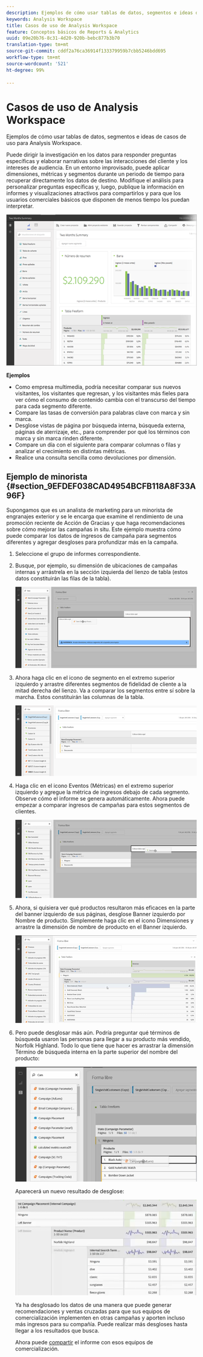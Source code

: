 ```yaml
---
description: Ejemplos de cómo usar tablas de datos, segmentos e ideas de casos de uso para Analysis Workspace.
keywords: Analysis Workspace
title: Casos de uso de Analysis Workspace
feature: Conceptos básicos de Reports & Analytics
uuid: 09e20b76-8c31-4d20-920b-bebc877b3b70
translation-type: tm+mt
source-git-commit: cddf2a76ca36914f133379959b7cbb5246bdd695
workflow-type: tm+mt
source-wordcount: '521'
ht-degree: 99%

---
```



# Casos de uso de Analysis Workspace

Ejemplos de cómo usar tablas de datos, segmentos e ideas de casos de uso para Analysis Workspace.

Puede dirigir la investigación en los datos para responder preguntas específicas y elaborar narrativas sobre las interacciones del cliente y los intereses de audiencia. En un entorno improvisado, puede aplicar dimensiones, métricas y segmentos durante un periodo de tiempo para recuperar directamente los datos de destino. Modifique el análisis para personalizar preguntas específicas y, luego, publique la información en informes y visualizaciones atractivos para compartirlos y para que los usuarios comerciales básicos que disponen de menos tiempo los puedan interpretar.

![](assets/two-months-summary-project.png)

**Ejemplos**

* Como empresa multimedia, podría necesitar comparar sus nuevos visitantes, los visitantes que regresan, y los visitantes más fieles para ver cómo el consumo de contenido cambia con el transcurso del tiempo para cada segmento diferente.
* Compare las tasas de conversión para palabras clave con marca y sin marca.
* Desglose vistas de página por búsqueda interna, búsqueda externa, páginas de aterrizaje, etc., para comprender por qué los términos con marca y sin marca rinden diferente.
* Compare un día con el siguiente para comparar columnas o filas y analizar el crecimiento en distintas métricas.
* Realice una consulta sencilla como devoluciones por dimensión.

## Ejemplo de minorista {#section_9EFDEF038CAD4954BCFB118A8F33A96F}

Supongamos que es un analista de marketing para un minorista de engranajes exterior y se le encarga que examine el rendimiento de una promoción reciente de Acción de Gracias y que haga recomendaciones sobre cómo mejorar las campañas in situ. Este ejemplo muestra cómo puede comparar los datos de ingresos de campaña para segmentos diferentes y agregar desgloses para profundizar más en la campaña.

1. Seleccione el grupo de informes correspondiente.
1. Busque, por ejemplo, su dimensión de ubicaciones de campañas internas y arrástrela en la sección izquierda del lienzo de tabla (estos datos constituirán las filas de la tabla).

   ![](assets/drag_dimension.png)

1. Ahora haga clic en el icono de segmento en el extremo superior izquierdo y arrastre diferentes segmentos de fidelidad de cliente a la mitad derecha del lienzo. Va a comparar los segmentos entre sí sobre la marcha. Estos constituirán las columnas de la tabla.

   ![](assets/drag_segments.png)

1. Haga clic en el icono Eventos (Métricas) en el extremo superior izquierdo y agregue la métrica de ingresos debajo de cada segmento. Observe cómo el informe se genera automáticamente. Ahora puede empezar a comparar ingresos de campañas para estos segmentos de clientes.

   ![](assets/drag_metrics.png)

1. Ahora, si quisiera ver qué productos resultaron más eficaces en la parte del banner izquierdo de sus páginas, desglose Banner izquierdo por Nombre de producto. Simplemente haga clic en el icono Dimensiones y arrastre la dimensión de nombre de producto en el Banner izquierdo.

   ![](assets/breakdown_prodname.png)

1. Pero puede desglosar más aún. Podría preguntar qué términos de búsqueda usaron las personas para llegar a su producto más vendido, Norfolk Highland. Todo lo que tiene que hacer es arrastrar la dimensión Término de búsqueda interna en la parte superior del nombre del producto:

   ![](assets/breakdown_intsearchterm.png)

   Aparecerá un nuevo resultado de desglose:

   ![](assets/breakdown_result.png)

   Ya ha desglosado los datos de una manera que puede generar recomendaciones y ventas cruzadas para que sus equipos de comercialización implementen en otras campañas y aporten incluso más ingresos para su compañía. Puede realizar más desgloses hasta llegar a los resultados que busca.

   Ahora puede [compartir](/help/analyze/analysis-workspace/curate-share/curate.md) el informe con esos equipos de comercialización.

